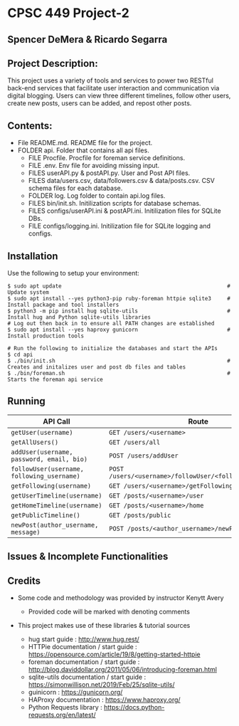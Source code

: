 # CPSC 449 Project-2
## Spencer DeMera & Ricardo Segarra

## Project Description:
This project uses a variety of tools and services to power two RESTful back-end services that facilitate user interaction and communication via digital blogging. Users can view three different timelines, follow other users, create new posts, users can be added, and repost other posts. 

## Contents:
* File README.md. README file for the project.
* FOLDER api. Folder that contains all api files.
    * FILE Procfile. Procfile for foreman service definitions.
    * FILE .env. Env file for avoiding missing input.
    * FILES userAPI.py & postAPI.py. User and Post API files.
    * FILES data/users.csv, data/followers.csv & data/posts.csv. CSV schema files for each database.
    * FOLDER log. Log folder to contain api.log files.
    * FILES bin/init.sh. Initilization scripts for database schemas.
    * FILES configs/userAPI.ini & postAPI.ini. Initilization files for SQLite DBs.
    * FILE configs/logging.ini. Initilization file for SQLite logging and configs.

## Installation
Use the following to setup your environment:

```shell
$ sudo apt update                                                    # Update system
$ sudo apt install --yes python3-pip ruby-foreman httpie sqlite3     # Install package and tool installers
$ python3 -m pip install hug sqlite-utils                            # Install hug and Python sqlite-utils libraries
# Log out then back in to ensure all PATH changes are established
$ sudo apt install --yes haproxy gunicorn                            # Install production tools

# Run the following to initialize the databases and start the APIs
$ cd api
$ ./bin/init.sh                                                      # Creates and initalizes user and post db files and tables
$ ./bin/foreman.sh                                                   # Starts the foreman api service
```

## Running

 API Call                                   | Route                                                     |
--------------------------------------------|-----------------------------------------------------------|
`getUser(username)`                         | `GET /users/<username>`                                   |
`getAllUsers()`                             | `GET /users/all`                                          |
`addUser(username, password, email, bio)`   | `POST /users/addUser`                                     |
`followUser(username, following_username)`  | `POST /users/<username>/followUser/<following_username>`  |
`getFollowing(username)`                    | `GET /users/<username>/getFollowing`                      |
`getUserTimeline(username)`                 | `GET /posts/<username>/user`                              |
`getHomeTimeline(username)`                 | `GET /posts/<username>/home`                              |
`getPublicTimeline()`                       | `GET /posts/public`                                       |
`newPost(author_username, message)`         | `POST /posts/<author_username>/newPost`                   |

## Issues & Incomplete Functionalities


## Credits
* Some code and methodology was provided by instructor Kenytt Avery
    * Provided code will be marked with denoting comments

* This project makes use of these libraries & tutorial sources
    * hug start guide : http://www.hug.rest/
    * HTTPie documentation / start guide : https://opensource.com/article/19/8/getting-started-httpie
    * foreman documentation / start guide : http://blog.daviddollar.org/2011/05/06/introducing-foreman.html
    * sqlite-utils documentation / start guide : https://simonwillison.net/2019/Feb/25/sqlite-utils/
    * guinicorn : https://gunicorn.org/
    * HAProxy documentation : https://www.haproxy.org/
    * Python Requests library : https://docs.python-requests.org/en/latest/

